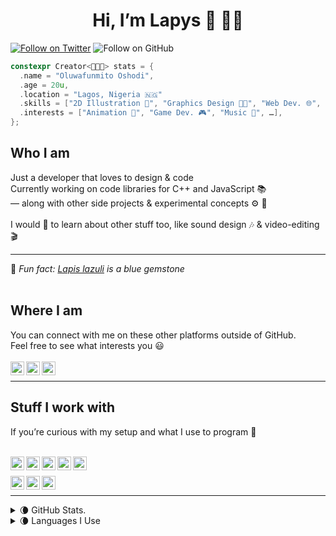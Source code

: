 <h1 center style="
  align-content: center !important;
  align-items: center !important;
  display: block !important;
  left: auto !important;
  justify-content: center !important;
  margin-left: auto !important;
  margin-right: auto !important;
  right: auto !important;
  text-align: center !important;
  vertical-align: middle !important;
  width: 100% !important
"> <center> Hi, I&rsquo;m Lapys 🌙 👋🏾 </center> </h1>

[![Follow on Twitter](https://img.shields.io/twitter/follow/Lapys_Arts?color=1DA1F2&label=Follow%20on%20Twitter&logo=twitter&style=for-the-badge)](https://twitter.com/intent/follow?original_referer=https%3A%2F%2Fgithub.com%2FLapysDev&screen_name=Lapys_Arts)
![Follow on GitHub](https://img.shields.io/github/followers/LapysDev?color=181717&label=Follow%20on%20GitHub&logo=Github&style=for-the-badge)

```cpp
constexpr Creator<👨🏾‍💻> stats = {
  .name = "Oluwafunmito Oshodi",
  .age = 20u,
  .location = "Lagos, Nigeria 🇳🇬"
  .skills = ["2D Illustration 🎨", "Graphics Design 👨‍🎨", "Web Dev. 🌐", …],
  .interests = ["Animation 🧍‍", "Game Dev. 🎮", "Music 🎸", …],
};
```
<h2> Who I am </h2>
Just a developer that loves to design & code
<br/>
Currently working on code libraries for C++ and JavaScript 📚 <br/>
— along with other side projects & experimental concepts ⚙️ 🧪 <br/>
<br/>
I would 💙 to learn about other stuff too, like sound design 🎶 & video-editing 🎬 <br/>
<hr/>
💍 <i> Fun fact: <a href="https://en.wikipedia.org/wiki/Lapis_lazuli" target="_blank" rel="noopener noreferrer">Lapis lazuli</a> is a blue gemstone </i>
<br/> <br/>

<h2> Where I am </h2>
You can connect with me on these other platforms outside of GitHub. <br/>
Feel free to see what interests you 😃 <br/>

<br/>
<a href="https://stackoverflow.com/users/7364573/lapys" title="StackOverflow"> <img align="left" alt="StackOverflow" src="contacts/stackoverflow.ico" style="image-rendering: crisp-edges" width="22px"/> </a>
<a href="https://twitter.com/Lapys_Arts" title="Twitter"> <img align="left" alt="Twitter" src="contacts/twitter.ico" style="image-rendering: crisp-edges" width="22px"/> </a>
<a href="https://www.youtube.com/channel/UCaDSL0cTCxuA3EBd94IBHVw" title="YouTube"> <img align="left" alt="YouTube" src="contacts/youtube.ico" style="image-rendering: crisp-edges" width="22px"/> </a>
<br/>

<hr/>

<h2> Stuff I work with </h2>
If you&rsquo;re curious with my setup and what I use to program 🔨 <br/>

<br/>

<a href="https://en.wikipedia.org/wiki/C_(programming_language)" title="C"> <img align="left" alt="C" src="languages/c.ico" style="image-rendering: crisp-edges" width="22px"/> </a>
<a href="https://en.wikipedia.org/wiki/C%2B%2B" title="C++"> <img align="left" alt="C++" src="languages/cpp.ico" style="image-rendering: crisp-edges" width="22px"/> </a>
<a href="https://en.wikipedia.org/wiki/CSS" title="CSS"> <img align="left" alt="CSS" src="languages/css.ico" style="image-rendering: crisp-edges" width="22px"/> </a>
<a href="https://en.wikipedia.org/wiki/HTML" title="HTML"> <img align="left" alt="HTML" src="languages/html.ico" style="image-rendering: crisp-edges" width="22px"/> </a>
<a href="https://en.wikipedia.org/wiki/JavaScript" title="JavaScript"> <img align="left" alt="JS" src="languages/js.ico" style="image-rendering: crisp-edges" width="22px"/> </a>
<br/>

<a href="https://git-scm.com/" title="Git"> <img align="left" alt="Git" src="languages/js.ico" style="image-rendering: crisp-edges" width="22px"/> </a>
<a href="https://www.msys2.org/" title="msys2"> <img align="left" alt="msys2" src="tools/msys2.ico" style="image-rendering: crisp-edges" width="22px"/> </a>
<a href="https://www.sublimetext.com/" title="Sublime Text"> <img align="left" alt="Sublime Text" src="tools/sublime-text.ico" style="image-rendering: crisp-edges" width="22px"/> </a>
<br/>

<hr/>

<details>
  <summary> 🌘 GitHub Stats. </summary>

  <br/>
  <img align="left" alt="Lapys' GitHub ranking/ statistics" src="https://github-readme-stats.vercel.app/api?count_private=true&hide=contribs,issues,prs&include_all_commits&custom_title=Statistics&locale=en&show_icons=true&theme=dark&username=LapysDev"/>
  <br clear="all"/>
</details>

<details>
  <summary> 🌘 Languages I Use </summary>

  <br/>
  <img align="left" alt="Lapys' programming languages used on GitHub" src="https://github-readme-stats.vercel.app/api/top-langs/?layout=compact&theme=dark&username=LapysDev"/>
  <br clear="all"/>
</details>
